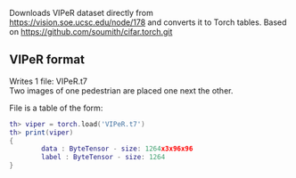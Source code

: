 Downloads VIPeR dataset directly from https://vision.soe.ucsc.edu/node/178 and converts it to Torch tables.
Based on https://github.com/soumith/cifar.torch.git

VIPeR format
---------------
Writes 1 file: VIPeR.t7<br />
Two images of one pedestrian are placed one next the other.

File is a table of the form:
```lua
th> viper = torch.load('VIPeR.t7')
th> print(viper)
{
        data : ByteTensor - size: 1264x3x96x96
        label : ByteTensor - size: 1264
}
```
